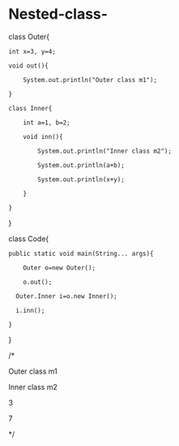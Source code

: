 # Nested-class-
class Outer{

    int x=3, y=4;

    void out(){

        System.out.println("Outer class m1");

    }

    class Inner{

        int a=1, b=2;

        void inn(){

            System.out.println("Inner class m2");

            System.out.println(a+b);

            System.out.println(x+y);

        }

    }

}

class Code{

    public static void main(String... args){

        Outer o=new Outer();

        o.out();

      Outer.Inner i=o.new Inner();

      i.inn();

    }

}

/*

Outer class m1

Inner class m2

3

7

 */
